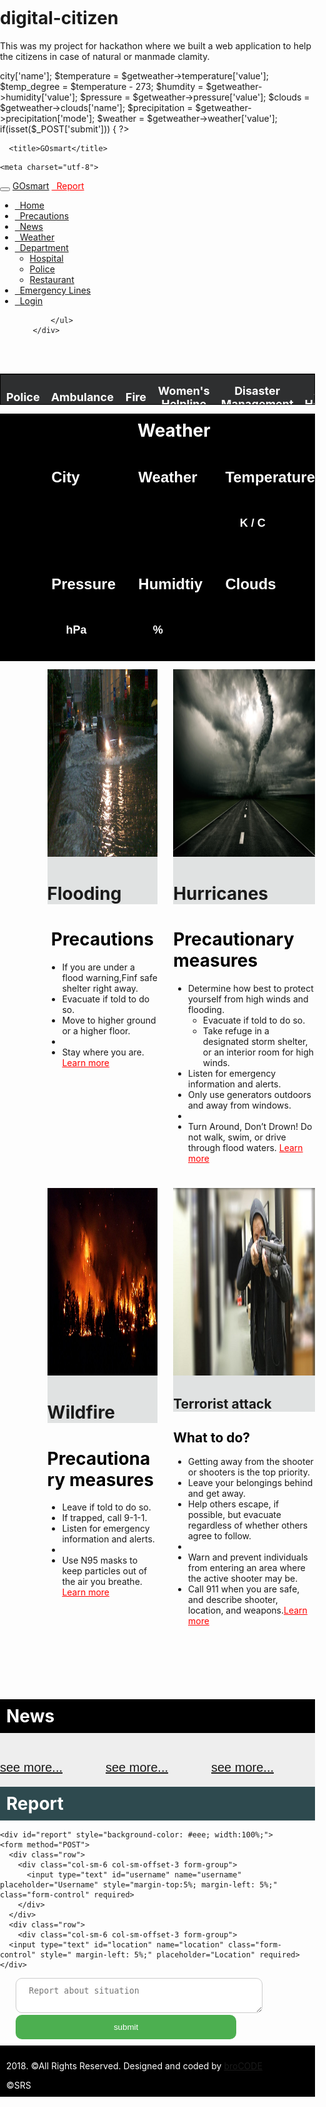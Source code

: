 # digital-citizen
This was my project for hackathon where we built a web application to help the citizens in case of natural or manmade clamity.

<?php
$url="http://api.openweathermap.org/data/2.5/weather?lat=19.0643341&lon=72.8360576&mode=xml&APPID=f992b5133a32405640b43c9b82e9542c";
$getweather=simplexml_load_file($url);
$city = $getweather->city['name'];
$temperature = $getweather->temperature['value'];
$temp_degree = $temperature - 273;
$humdity = $getweather->humidity['value'];
$pressure = $getweather->pressure['value'];
$clouds = $getweather->clouds['name'];
$precipitation = $getweather->precipitation['mode'];
$weather = $getweather->weather['value'];

if(isset($_POST['submit']))
{
  ?>
  <script>
  alert("Login First");
  window.location="login/";
  </script>
  <?php
}
?>

<!DOCTYPE html>
<html>
<head>

	  <title>GOsmart</title>
   <!-- BOOSTRAP CDN  -->
  	<meta charset="utf-8"> 
  <meta name="viewport" content="width=device-width, initial-scale=1">
  <meta name="description" content="website description">
  <meta name="keywords" comtent="xyz,abc,123">
  <link rel="stylesheet" type="text/css" href="flip_style.css">
  <link rel="stylesheet" href="https://maxcdn.bootstrapcdn.com/bootstrap/3.3.7/css/bootstrap.min.css">
  <script src="https://ajax.googleapis.com/ajax/libs/jquery/3.3.1/jquery.min.js"></script>
  <script src="https://maxcdn.bootstrapcdn.com/bootstrap/3.3.7/js/bootstrap.min.js"></script>
  <!-- end -->
  <!-- fontawesome cdn -->
  <link rel="stylesheet" href="https://use.fontawesome.com/releases/v5.0.13/css/all.css" integrity="sha384-DNOHZ68U8hZfKXOrtjWvjxusGo9WQnrNx2sqG0tfsghAvtVlRW3tvkXWZh58N9jp" crossorigin="anonymous">
  <!-- end -->

  <link rel="icon" type="image/.png" href="img/logo.png">

  <!-- smooth scroll code -->
<script>
$(document).ready(function(){
  // Add scrollspy to <body>
  $('body').scrollspy({target: ".navbar", offset: 50});   

   // Add smooth scrolling on all links inside the navbar
  $("#myNavbar a").on('click', function(event) {
    // Make sure this.hash has a value before overriding default behavior
    if (this.hash !== "") {
      // Prevent default anchor click behavior
      event.preventDefault();

      // Store hash
      var hash = this.hash;

      // Using jQuery's animate() method to add smooth page scroll
      // The optional number (800) specifies the number of milliseconds it takes to scroll to the specified area
      $('html, body').animate({
        scrollTop: $(hash).offset().top
      }, 800, function(){
   
        // Add hash (#) to URL when done scrolling (default click behavior)
        window.location.hash = hash;
      });
    }  // End if
  });
});

</script>
<!-- smooth scroll code ends -->



<style type="text/css">
  
#emergency{
margin-top:55px;
background-color:#2e2f30;
color:white;
}

table{
border:1px solid black;
border-collapse:collapse;
width:100%;}

th,td{
  text-align: center;
}

.weather-data{
  background-image: url("weather.jpg");
  padding-left:15%;
  background-color:black;
  height:130px;
  width:auto;
  display:grid;
  grid-template-rows:0.2fr 1fr 0.2fr 1fr;
  grid-template-columns:1fr 1fr 1fr;
  height:auto;
}

.jumbotron{
    color:white;
    margin-top:6%;
    padding:17%;
    background:url(home.jpg) no-repeat center center fixed;
    width:100%;
    margin-bottom:0;
    background-size:cover;
    position:relative;
    display:table;
    height:600px;
  }

  .btn2{
    color:white;
    background:#2e6cd1;
    border-radius:11px;
    border: 2px solid white;
    font-size: 40px;
    margin-top: 200px;
    }

.weather-data h2{
  color:white;
  font-family:arial;
  font-size:18px;
  margin-left: 30px;
}

.weather-data h3{
  color:white;
  font-weight: bold;
  font-family:arial;
  font-size:24px;
}
.precaution{
  background-image: url("img/pre.jpg");
  display:grid;
  margin-top:0;
  grid-template-rows: 1fr 1fr;
  grid-template-columns: 1fr 1fr;
  margin-bottom: 0;
}
@media only screen and (max-width: 926px) {
  .weather-data{
  background-image: url("weather.jpg");
  padding-left:15%;
  background-color:black;
  height:130px;
  width:auto;
  display:grid;
  grid-template-rows:0.2fr 1fr 0.2fr 1fr;
  grid-template-columns:1fr 1fr;
  height:auto;
}
  .value1{
    grid-column-start: 2;
    grid-column-end: end;
    grid-row-start:1;
    grid-row-end:2;
  }
   .value2{
    grid-column-start: 2;
    grid-column-end: end;
    grid-row-start:2;
    grid-row-end:3;
  }
   .value3{
    grid-column-start: 2;
    grid-column-end: end;
    grid-row-start:3;
    grid-row-end:4;
  }
   .value4{
    grid-column-start: 2;
    grid-column-end: end;
    grid-row-start:4;
    grid-row-end:5;
  }
   .value5{
    grid-column-start: 2;
    grid-column-end: end;
    grid-row-start:5;
    grid-row-end:6;
  }
   .value6{
    grid-column-start: 2;
    grid-column-end: end;
    grid-row-start:6;
    grid-row-end:7;
  }
  .field1{
    grid-column-start: 1;
    grid-column-end: 2;
    grid-row-start:1;
    grid-row-end:2;
  }
  .fiel2{
    grid-column-start: 1;
    grid-column-end: 2;
    grid-row-start:2;
    grid-row-end:3;
  }
  .fiel3{
    grid-column-start: 1;
    grid-column-end: 2;
    grid-row-start:3;
    grid-row-end:4;
  }
  .fiel4{
    grid-column-start: 1;
    grid-column-end: 2;
    grid-row-start:4;
    grid-row-end:5;
  }
  .field5{
    grid-column-start: 1;
    grid-column-end: 2;
    grid-row-start:5;
    grid-row-end:6;
  }
  .field6{
    grid-column-start: 1;
    grid-column-end: 2;
    grid-row-start:6;
    grid-row-end:7;
  }

  
}

  #news{
    font-family:arial;
    display:grid;
    font-size:10px;
    grid-template-columns:1fr 1fr 1fr;
    grid-template-rows:1fr 1fr;
    grid-gap:3px;
  }
      
  #username,#location,#report{
  width:70%;
  height:auto;
  padding: 12px 20px;
  border-radius: 10px;
  border: 1px solid #ccc;
}

#map {
        height: 100%;
      }
      /* Optional: Makes the sample page fill the window. */
      html, body {
        height: 100%;
        margin: 0;
        padding: 0;
      }

#submit{
  width:70%;
  cursor: pointer;
  padding: 12px 20px;
  color:white;
  border-radius: 10px;
  border: 1px solid #ccc;
  margin:0% 35% 2% 35%;
  background-color: #4CAF50;
  border:none;
}

.tab {
    overflow: hidden;
    border: 1px solid #ccc;
    background-color: #f1f1f1;
}

/* Style the buttons inside the tab */
.tab button {
    background-color: inherit;
    float: left;
    border: none;
    outline: none;
    cursor: pointer;
    padding: 14px 16px;
    transition: 0.3s;
    font-size: 17px;
}

/* Change background color of buttons on hover */
.tab button:hover {
    background-color: #ddd;
}

/* Create an active/current tablink class */
.tab button.active {
    background-color: #ccc;
}

/* Style the tab content */
.tabcontent {
    display: none;
    padding: 6px 12px;
    border: 1px solid #ccc;
    border-top: none;
}

table {
    width: 100%;
}

th {
    height: 50px;
    font-size:18px;
}
</style>
</head>

<body>
  <nav class="navbar navbar-inverse navbar-fixed-top">
    <div class="container-fluid">
      <div class="navbar-header">
        <button type="button" class="navbar-toggle" data-toggle="collapse" data-target="#myNavbar">
            <span class="icon-bar"></span>
            <span class="icon-bar"></span>
            <span class="icon-bar"></span>
        </button>
        <a class="navbar-brand" href="#">GOsmart</a>
        <a class="navbar-brand" href="#report" style="color:red;"><i class="fas fa-info-circle"></i>&nbsp;&nbsp;Report</a>
        </div> 
        <div class="collapse navbar-collapse" id="myNavbar">
            <ul class="nav navbar-nav navbar-right">
                <li><a href="#emergency"><i class="fas fa-home"></i>&nbsp;&nbsp;Home</a></li>
                <li><a href="#precautions"><i class="fas fa-info-circle"></i>&nbsp;&nbsp;Precautions</a></li>
                <li><a href="#news"><i class="fas fa-newspaper"></i>&nbsp;&nbsp;News</a></li>
                <li><a href="#weather"><i class="fas fa-sun"></i>&nbsp;&nbsp;Weather</a></li>
    <li class="dropdown"><a class="dropdown-toggle" data-toggle="dropdown" href="#"><i class="fas fa-building"></i>&nbsp;&nbsp;Department<span class="caret"></span></a>
    <ul class="dropdown-menu">
                        <li ><a href="maps/hospital.html" target="_blank" >Hospital</a></li>
                        <li><a href="maps/police.html" target="_blank">Police</a></li>
                        <li><a href="maps/restaurant.html" target="_blank">Restaurant</a></li>
                    </ul>
                  </li>
                <li><a href="#emergency"><i class="fas fa-hospital-alt"></i>&nbsp;&nbsp;Emergency Lines</a></li>
                <li><a href="login/"><i class="fas fa-lock"></i>&nbsp;&nbsp;Login</a></li>

            </ul>
        </div>
</div>
</nav>
<br>
<br>

<div id="emergency" style="margin-top:10px;">
  <table style="height:50px;">
    <tr>
      <th>Police</th>
      <th>Ambulance</th>
      <th>Fire</th>
      <th>Women's Helpline</th>  
      <th>Disaster Management</th>
      <th>AIDS Helpline</th>
      <th>Child Abuse Helpline</th>
      <th>Air Ambulance</th>
    </tr>
    <tr>
      <th>100</th>
      <th>102</th>
      <th>101</th>
      <th>108</th>
      <th>181</th>
      <th>1097</th>
      <th>1098</th>
      <th>9540161344</th>
    </tr>
</table>
</div>  

<h1 style="color:white;font-weight:bold;background-color: black;margin-bottom:0;margin-top: 0;padding-left:220px;padding-top:10px;padding-bottom:10px;">Weather</h1>
<div class="weather-data" id="weather">
  <h3 class="field1"><i class="fas fa-map-marker-alt" style="color:red"></i>&nbsp;City</h3>
  <h3 class="field2"><i class="fas fa-sun" style="color:yellow"></i>&nbsp;Weather</h3>
  <h3 class="field3"><i class="fas fa-thermometer" style="color:orange"></i>&nbsp;Temperature</h3>
  <h2 class="value1"><?php echo $city ?></h2>
  <h2 class="value2"><?php echo $weather?></h2>
  <h2 class="value3"><?php echo $temperature?>K&nbsp;/&nbsp;<?php echo $temp_degree ?>C</h2>
  <h3 class="field4"><i class="fas fa-dot-circle" style="color:green"></i>&nbsp;Pressure</h3>
  <h3 class="field5"><i class="fas fa-tint" style="color:blue"></i>&nbsp;Humidtiy</h3>
  <h3 class="field6"><i class="fas fa-cloud" style="color:cyan"></i>&nbsp;Clouds</h3>
  <h2 class="value4"><?php echo $pressure ?>hPa</h2>
  <h2 class="value5"><?php echo $humdity ?>%</h2>
  <h2 class="value6"><?php echo $clouds ?></h2>
</div>



<div class="precaution" id="precautions">

<div class="flip-card" style="margin: 5% 0 5% 30%;">
  <div class="flip-card-inner">
    <div class="flip-card-front" style="background-color:#e0e2e2;">
      <img src="img/1.jpg" alt="flooding" style="width:350px;height:300px; "> <h1 style="font-weight: bold;">Flooding</h1>
    </div>
    <div class="flip-card-back">
      <h1 align="center" style="color:black;">Precautions</h1> 
      <ul>
      <li align="left">If you are under a flood warning,Finf safe shelter right away.</li>
      <li align="left">Evacuate if told to do so.</li>
      <li align="left">Move to higher ground or a higher floor.<li>
      <li align="left">Stay where you are. <a href="desc/flood.php" style="color:red;" target="_blank">Learn more</a></li>
    </ul>
    </div>
</div>
</div>

<div class="flip-card" style="margin: 5% 0 5% 10%;">
  <div class="flip-card-inner">
    <div class="flip-card-front" style="background-color: #e0e2e2;">
      <img src="img/2.jpg" alt="hurricane" style="width:350px;height:300px;"><h1 style="font-weight: bold;">Hurricanes</h1>
    </div>
    <div class="flip-card-back">
      <h1 style="color:black;">Precautionary measures</h1> 
      <ul>
      <li align="left">Determine how best to protect yourself from high winds and flooding.
        <ul>
          <li align="left">Evacuate if told to do so.</li>
          <li align="left">Take refuge in a designated storm shelter, or an interior room for high winds.</li>
        </ul></li>
      <li align="left">Listen for emergency information and alerts.</li>
      <li align="left">Only use generators outdoors and away from windows.<li>
      <li align="left">Turn Around, Don’t Drown! Do not walk, swim, or drive through flood waters. <a href="desc/hurricane.php" target="_blank" style="color:red;">Learn more</a></li>
    </ul>
    </div>
</div>
</div>

<div class="flip-card" style="margin: 5% 0 5% 30%;">
  <div class="flip-card-inner">
    <div class="flip-card-front" style="background-color: #e0e2e2;">
      <img src="img/3.jpg" alt="wildfire" style="width:350px;height:300px;"><h1 style="font-weight: bold;">Wildfire</h1>
    </div>
    <div class="flip-card-back">
      <h1 style="color:black;">Precautionary measures</h1> 
      <ul>
      <li align="left">Leave if told to do so.</li>
      <li align="left">If trapped, call 9-1-1.</li>
      <li align="left">Listen for emergency information and alerts.<li>
      <li align="left">Use N95 masks to keep particles out of the air you breathe. <a href="desc/fire.php" target="_blank" style="color:red;">Learn more</a></li>
    </ul>
    </div>
</div>
</div>


<aside class="flip-card" style="margin: 5% 0 5% 10%;">
  <div class="flip-card-inner">
    <div class="flip-card-front" style="background-color: #e0e2e2;">
      <img src="img/4.jpg" alt="Avatar" style="width:350px;height:300px;"><h1 style="font-weight: bold;">Terrorist attack</h1>
    </div>
    <div class="flip-card-back">
      <h1 style="color:black;">What to do?</h1> 
      <ul>
      <li align="left">Getting away from the shooter or shooters is the top priority.</li>
      <li align="left">Leave your belongings behind and get away.</li>
      <li align="left">Help others escape, if possible, but evacuate regardless of whether others agree to follow.<li>
        <li align="left">Warn and prevent individuals from entering an area where the active shooter may be.</li>
      <li align="left">Call 911 when you are safe, and describe shooter, location, and weapons.<a href="desc/terrorist.php" style="color:red;" target="_blank">Learn more</a></li>
    </ul>
    </div>
</div>
</aside></div>

<h1 style="color:white;font-weight:bold;background-color: black;margin-bottom:0;margin-top: 0;padding-left:10px;padding-top:10px;padding-bottom:10px;">News</h1>

<div id="news" style="background-color: #eee">
  <h1 id="title-1" ></h1>
  <h1 id="title-2"></h1>
  <h1 id="title-3"></h1>
  <div>
  <article id="summary-1"  style="font-size:20px;">
  </article><a href="" id="a1" style="font-size:20px;" target="_blank">see more...</a></div>
  <div>
  <article id="summary-2" style="font-size:20px;">
  </article><a href="" id="a2"  style="font-size:20px;" target="_blank">see more...</a></div>
  <div><article id="summary-3" style="font-size:20px;">
  </article><a href="" id="a3"  style="font-size:20px;">see more...</a></div>
  
  </div>

<script>
  var news1= document.getElementById("title");
  var request = new XMLHttpRequest();
  request.open('GET','https://newsapi.org/v2/top-headlines?sources=the-times-of-india&apiKey=972863cb293e45f6b0bcadd6c9b66d1a',true);
  request.onload = function(){
    var data =JSON.parse(this.response);
    document.getElementById("title-1").innerHTML = data.articles[1].title;
    document.getElementById("summary-1").innerHTML = data.articles[1].description;
    document.getElementById("a1").href=data.articles[1].url;
    
    
    document.getElementById("title-2").innerHTML = data.articles[2].title;
    document.getElementById("summary-2").innerHTML = data.articles[2].description;
    document.getElementById("a2").href=data.articles[2].url;
  
    
    document.getElementById("title-3").innerHTML = data.articles[3].title;
    document.getElementById("summary-3").innerHTML = data.articles[3].description;
    document.getElementById("a3").href=data.articles[3].url;


    
    
  }
  request.send();
  
  </script>


<h1 style="color:white;font-weight:bold;background-color: #2e4a4f;margin-bottom:0;margin-top: 0;padding-left:10px;padding-top:10px;padding-bottom:10px;">Report</h1>

    <div id="report" style="background-color: #eee; width:100%;">
    <form method="POST">
      <div class="row">
        <div class="col-sm-6 col-sm-offset-3 form-group">
          <input type="text" id="username" name="username" placeholder="Username" style="margin-top:5%; margin-left: 5%;" class="form-control" required>
        </div>
      </div>
      <div class="row">
        <div class="col-sm-6 col-sm-offset-3 form-group">
      <input type="text" id="location" name="location" class="form-control" style=" margin-left: 5%;" placeholder="Location" required>
    </div>
  </div>
   <div class="row">
        <div class="col-sm-6 col-sm-offset-3 form-group">
      <textarea id="report" name="report" class="form-control" placeholder="Report about situation" style="resize:vertical;width:70%; margin-left: 5%;" required></textarea>
    </div>
  </div>
    <div class="row">
        <div class="col-sm-6 col-sm-offset-3 form-group">
      <input type="submit" id="submit" name="submit" style=" margin-left: 5%;" class="form-control" value="submit">
    </div>
  </div>
    </form>
    </div>


<nav id="footer" style="background-color:black;color:white;padding:10px;">
  <div class="container">
    <div class="pull-left">
      <p> 2018. &copyAll Rights Reserved. Designed and coded by <a href="https://www.instagram.com/?hl=en" target="_blank">broCODE</a></p>
    </div>
    <div class="pull-right">
      &copySRS
    </div>
  </div>
</nav>

</body>
</html>


